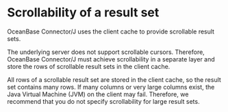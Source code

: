 # Scrollability of a result set

OceanBase Connector/J uses the client cache to provide scrollable result sets.

The underlying server does not support scrollable cursors. Therefore, OceanBase Connector/J must achieve scrollability in a separate layer and store the rows of scrollable result sets in the client cache.

All rows of a scrollable result set are stored in the client cache, so the result set contains many rows. If many columns or very large columns exist, the Java Virtual Machine (JVM) on the client may fail. Therefore, we recommend that you do not specify scrollability for large result sets.

